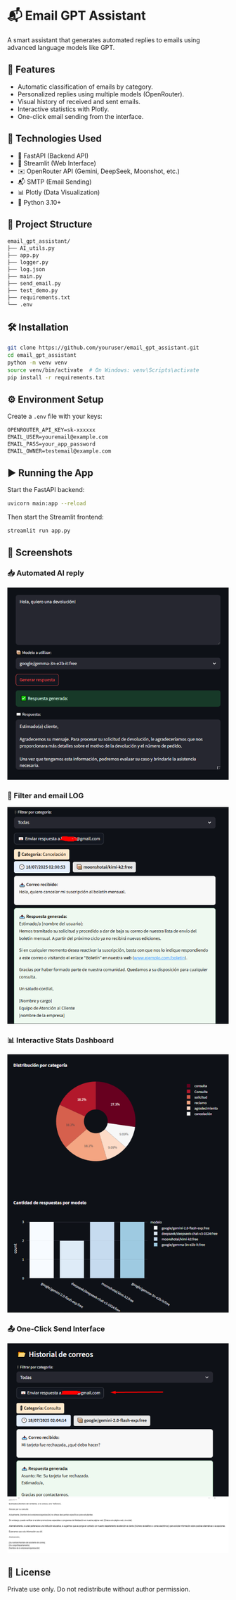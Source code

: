 
# 📬 Email GPT Assistant

A smart assistant that generates automated replies to emails using advanced language models like GPT.

## 🧠 Features

- Automatic classification of emails by category.
- Personalized replies using multiple models (OpenRouter).
- Visual history of received and sent emails.
- Interactive statistics with Plotly.
- One-click email sending from the interface.

## 🚀 Technologies Used

- 🧠 FastAPI (Backend API)
- 🎨 Streamlit (Web Interface)
- ✉️ OpenRouter API (Gemini, DeepSeek, Moonshot, etc.)
- 📬 SMTP (Email Sending)
- 📊 Plotly (Data Visualization)
- 📝 Python 3.10+

## 📁 Project Structure

```
email_gpt_assistant/
├── AI_utils.py
├── app.py
├── logger.py
├── log.json
├── main.py
├── send_email.py
├── test_demo.py
├── requirements.txt
└── .env
```

## 🛠️ Installation

```bash
git clone https://github.com/youruser/email_gpt_assistant.git
cd email_gpt_assistant
python -m venv venv
source venv/bin/activate  # On Windows: venv\Scripts\activate
pip install -r requirements.txt
```

## ⚙️ Environment Setup

Create a `.env` file with your keys:

```env
OPENROUTER_API_KEY=sk-xxxxxx
EMAIL_USER=youremail@example.com
EMAIL_PASS=your_app_password
EMAIL_OWNER=testemail@example.com
```

## ▶️ Running the App

Start the FastAPI backend:

```bash
uvicorn main:app --reload
```

Then start the Streamlit frontend:

```bash
streamlit run app.py
```


## 📸 Screenshots

### 📥 Automated AI reply 
![Generated reply with AI models](screenshots/Modelo_Generando.png)

### 🤖 Filter and email LOG
![Filter and email Log](screenshots/FilterEmail_log.png)

### 📊 Interactive Stats Dashboard
![Statistics](screenshots/Graphs.png)

### 📤 One-Click Send Interface
![Send Email](screenshots/1ClickSend.png)
![Email Receipt](screenshots/EmailReceipt.png)



## 📂 License

Private use only. Do not redistribute without author permission.
